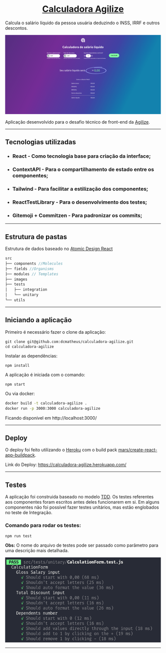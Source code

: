 <div align='center'>

# [Calculadora Agilize](https://calculadora-agilize.herokuapp.com/)
</div>

Calcula o salário líquido da pessoa usuária deduzindo o INSS, IRRF e outros descontos.

[![Imagem da aplicação](public/app.png)](https://calculadora-agilize.herokuapp.com/)

Aplicação desenvolvido para o desafio técnico de front-end da [Agilize](https://agilize.com.br/).

---

## Tecnologias utilizadas
- ### **React** - Como tecnologia base para criação da interface;
- ### **ContextAPI** - Para o compartilhamento de estado entre os componentes;
- ### **Tailwind** - Para facilitar a estilização dos componentes;
- ### **ReactTestLibrary** - Para o desenvolvimento dos testes;
- ### **Gitemoji** + **Commitzen** - Para padronizar os commits;

---

## Estrutura de pastas
Estrutura de dados baseado no [Atomic Design React](https://danilowoz.com/blog/atomic-design-with-react)
```js
src
├── components //Molecules
├── fields //Organisms
├── modules // Templates
├── images
├── tests
│   ├── integration
│   └── unitary
└── utils
```

---

## Iniciando a aplicação

Primeiro é necessário fazer o clone da aplicação:
```
git clone git@github.com:dcmatheus/calculadora-agilize.git
cd calculadora-agilize
```
Instalar as dependências:
```dotnetcli
npm install
```
A aplicação é iniciada com o comando:
```
npm start
```
Ou via docker:
```bash
docker build -t calculadora-agilize .
docker run -p 3000:3000 calculadora-agilize
```
Ficando disponível em http://localhost:3000/

---

## Deploy

O deploy foi feito utilizando o [Heroku](https://dashboard.heroku.com/) com o build pack [mars/create-react-app-buildpack](https://elements.heroku.com/buildpacks/mars/create-react-app-buildpack).

Link do Deploy: https://calculadora-agilize.herokuapp.com/

---

## Testes

A aplicação foi construida baseado no modelo [TDD](https://www.devmedia.com.br/test-driven-development-tdd-simples-e-pratico/18533). Os testes referentes aos componentes foram escritos antes deles funcionarem em si. Em alguns componentes não foi possível fazer testes unitários, mas estão englobados no teste de Integração.

### Comando para rodar os testes:
```
npm run test
```
**Obs:** O nome do arquivo de testes pode ser passado como parâmetro para uma descrição mais detalhada.

![Testes do formulário de valores](public/testes.png)

---
